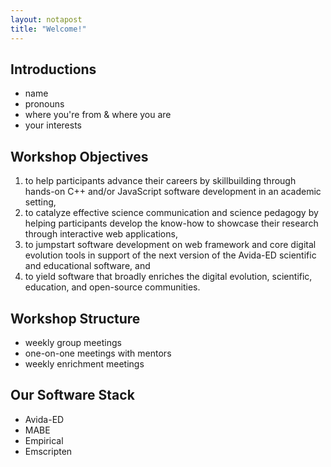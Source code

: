 ```yaml
---
layout: notapost
title: "Welcome!"
---
```


## Introductions

* name
* pronouns
* where you're from & where you are
* your interests

## Workshop Objectives

1. to help participants advance their careers by skillbuilding through hands-on C++ and/or JavaScript software development in an academic setting,
2. to catalyze effective science communication and science pedagogy by helping participants develop the know-how to showcase their research through interactive web applications,
3. to jumpstart software development on web framework and core digital evolution tools in support of the next version of the Avida-ED scientific and educational software, and
4. to yield software that broadly enriches the digital evolution, scientific, education, and open-source communities.

## Workshop Structure

* weekly group meetings
* one-on-one meetings with mentors
* weekly enrichment meetings

## Our Software Stack

* Avida-ED
* MABE
* Empirical
* Emscripten
